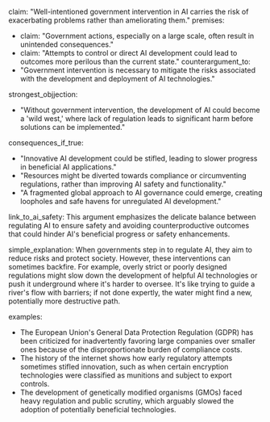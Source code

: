 claim: "Well-intentioned government intervention in AI carries the risk of exacerbating problems rather than ameliorating them."
premises:
  - claim: "Government actions, especially on a large scale, often result in unintended consequences."
  - claim: "Attempts to control or direct AI development could lead to outcomes more perilous than the current state."
counterargument_to:
  - "Government intervention is necessary to mitigate the risks associated with the development and deployment of AI technologies."

strongest_objjection:
  - "Without government intervention, the development of AI could become a 'wild west,' where lack of regulation leads to significant harm before solutions can be implemented."

consequences_if_true:
  - "Innovative AI development could be stifled, leading to slower progress in beneficial AI applications."
  - "Resources might be diverted towards compliance or circumventing regulations, rather than improving AI safety and functionality."
  - "A fragmented global approach to AI governance could emerge, creating loopholes and safe havens for unregulated AI development."

link_to_ai_safety: This argument emphasizes the delicate balance between regulating AI to ensure safety and avoiding counterproductive outcomes that could hinder AI's beneficial progress or safety enhancements.

simple_explanation: When governments step in to regulate AI, they aim to reduce risks and protect society. However, these interventions can sometimes backfire. For example, overly strict or poorly designed regulations might slow down the development of helpful AI technologies or push it underground where it's harder to oversee. It's like trying to guide a river's flow with barriers; if not done expertly, the water might find a new, potentially more destructive path.

examples:
  - The European Union's General Data Protection Regulation (GDPR) has been criticized for inadvertently favoring large companies over smaller ones because of the disproportionate burden of compliance costs.
  - The history of the internet shows how early regulatory attempts sometimes stifled innovation, such as when certain encryption technologies were classified as munitions and subject to export controls.
  - The development of genetically modified organisms (GMOs) faced heavy regulation and public scrutiny, which arguably slowed the adoption of potentially beneficial technologies.
